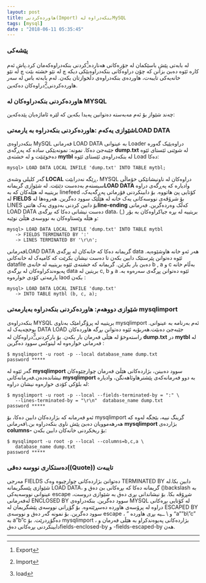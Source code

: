 ```yaml
---
layout: post
title: هاوردەکردنی(Import) بنکەدراوە لەMySQL
tags: [mysql]
date : "2018-06-11 05:35:45"
---
```


### پێشەکی

لە بابەتی پێش باسێکمان لە جۆرەکانی هەناردە[^1]کردنی بنکەدراوەکەمان کرد.پاش ئەم کارە ئێوە دەبێ بزانن کە چۆن دراوەکانی بنکەدراوەیێکی دیکە چ لە نێو خشتە بێت چ لە نێو خانەیەکی تایبەت، هاوردەی بنکەدراوەی دڵخوازتان بکەن. لەم بابەتە باس لە سەر هاوردەکردنی[^2]دراوەکان دەکەین.

### هاوردەکردنی بنکەدراوەکان لە MYSQL

چەند شێواز بۆ ئەم مەبەستە دەتوانین پەیدا بکەین کە لێرە ئاماژەیان پێدەکەین:

### شێوازی یەکەم :هاوردەکردنی بنکەدراوە بە یارمەتیLOAD DATA

بنکەدراوەی MySQL فەرمانی LOAD DATA بە عینوانی Loader دراوەیێیک گەورە جێبەجێ دەکا.
نمونە: نمونەیێکی سادە کە پەڕگەی **dump.txt** لە شوێنی ئێستای ئێوە دەخوێنێت و لە خشتەی **mytbl** لە بنکەدراوەی ئێستای ئێوە Load دەکا:

```
mysql> LOAD DATA LOCAL INFILE 'dump.txt' INTO TABLE mytbl;
```

گەر کلیلی وشەی **LOCAL** ڕێگە نەدرابێت، MYSQL دراوەکان لە ناونیشانێکی خۆماڵی سیستەم بەدەست دێنێت. لە شێوازی گریمانە**LOAD DATA** وادیارە کە پەڕگەی دراوە بریتییە لە هێڵەکان کە بە linefeed کۆتایی پێ هاتووە.
بۆ دابینکردنی فۆرماتی پەڕگەیەک، لە **FIELDS** بۆ شرۆڤەی نووسەکانی یەک خانە لە هێڵێک سوود دەگرین.
هەروەها لە LINES بۆ دابین کردنی بەدووی یەک هاتنی**line-ending** کەڵک وەردەگرین.
فەرمانی LOAD DATA دەست نیشانی دەکا کە بڕگەی data، بریتییە لە بڕە جیاکراوەکان بە بۆر (,) و هێڵە وێستاوەکان بە نووسەی هێڵێ نوێیە:

```
mysql> LOAD DATA LOCAL INFILE 'dump.txt' INTO TABLE mytbl
   -> FIELDS TERMINATED BY ':'
   -> LINES TERMINATED BY '\r\n';
```

فەرمانیLOAD DATA گریمانە دەکا کە خانەکان لە پڕگەی data هەر ئەو خانە هاوشێوەیە. ئێوە دەتوانن پێرستێک دابین بکەن تا دەست نیشان بکرێت کە کامیەک لە خانەکانی datafile دەبێ بار بکرێن.
گریمانە کە خشتەی ئێوە بریتییە لە خانەی b , a و c بەڵام خانە پەیوەندکراوەکان لە بڕگەی data بریتین لە c, b و a .ئێوە دەتوانن پڕگەی سەرەوە بە یارمەتی کۆدی خوارەوە laod بکەن :

```
mysql> LOAD DATA LOCAL INFILE 'dump.txt' 
   -> INTO TABLE mytbl (b, c, a);
```



### شێوازی دووهەم: هاوردەکردنی بنکەدراوە بەیارمەتی mysqlimport

بنکەدراوەی MYSQL بریتییە لە پرۆگرامێک بەناوی mysqlimport .ئەم بەرنامە بە عینوانی بوخچەیەک لە DATA LOAD جێبەجێ دەبێت.هەربۆیە ئێوە دەتوانن بڕگە هاوردەکان راستەوخۆ لە هێڵی فەرمان بار بکەن.
بۆ بارکردنی[^3]دراوەکان لە **dump.txt** در **mytbl** لە فەرمانی خوارەوە لە لینوکس سوود دەگرین :

```
$ mysqlimport -u root -p --local database_name dump.txt
password *****
```

گەر ئێوە لە **mysqlimport** سوود دەبینن، بژاردەکانی هێڵێ فەرمان چوارچێوەکان نیشاندەدەن.فەرمانەکانی **mysqlimport** بە دوو فەرمانەکەی پێشترهاوئاهەنگن، وادیارە لە بلۆکی کۆدی خوارەوە نیشان دراوە:

```
$ mysqlimport -u root -p --local --fields-terminated-by = ":" \
   --lines-terminated-by = "\r\n"  database_name dump.txt
password *****
```

ئەو فەرمانە کە بژاردەکان دابین دەکا، بۆ mysqlimport گرینگ نییە، بێجگە لەوە کە هەرهەموویان دەبێ پێش ناوی بنکەدراوە بن.\\فەرمانی **mysqlimport** بژاردەی **columns-** بۆ ریخکردنی خانەکان دابین بکەن:

```
$ mysqlimport -u root -p --local --columns=b,c,a \
   database_name dump.txt
password *****
```



### دەستکاری نووسە دەقی((Quote)) تایبەت

مەرجی FIELDS دەتوانێ بژاردەکانی چوارچیوە وەک TERMINATED BY دابین بکا.لە شێوازی پێسگریمانە LOAD DATA، گریمانە دەکا کە بڕەکانی بێ دەق و (\)backslash بە عینوانی نووسەیەکی escape شڕۆڤە بکا.
بۆ نیشاندانی بڕی دەق بە شێوازی دروست، لەفەرمانی ENCLOSED BY سوود دەگرین.
بنکەدراوەی MYSQL لە کۆتایی بڕەکانی دراوە لە پرۆسەی هاوردە دەسڕێتەوە.
بۆ گۆڕانی نووسەی پێشگریمان لە ESCAPED BY سوود دەگرین.
بۆ نمونە گەر دەق و نووسەی escape ، ” و \ ــیە بڕی هاوردە “a””b\”c” به a”b”c دەگۆڕدرێت.
بۆ mysqlimport ، بژاردەکانی پەیوەندکراو بە هێڵی فەرمان و دابینکردنی بڕەکانی دەقfields-enclosed-by و -fields-escaped-by هەن.

------

[^1]: Export
[^2]:Import
[^3]: load


